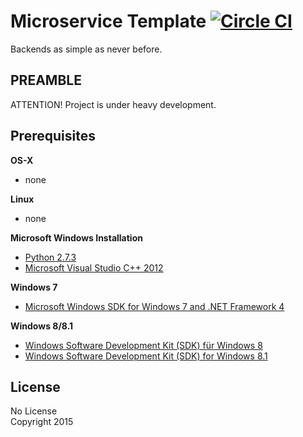 # Microservice Template [![Circle CI](https://circleci.com/gh/SubKit/subkit-microservice.svg?style=svg)](https://circleci.com/gh/SubKit/subkit-microservice)

Backends as simple as never before.

PREAMBLE
---
ATTENTION! Project is under heavy development.

Prerequisites
---
__OS-X__
* none

__Linux__
* none

__Microsoft Windows Installation__  
* [Python 2.7.3](http://www.python.org/download/releases/2.7.3#download)
* [Microsoft Visual Studio C++ 2012](http://go.microsoft.com/?linkid=9816758)
  
__Windows 7__  
* [Microsoft Windows SDK for Windows 7 and .NET Framework 4](http://www.microsoft.com/download/en/details.aspx?displayLang=en&id=8279)
  
__Windows 8/8.1__  
* [Windows Software Development Kit (SDK) für Windows 8](http://www.microsoft.com/click/services/Redirect2.ashx?CR_EAC=300105886)
* [Windows Software Development Kit (SDK) for Windows 8.1](http://www.microsoft.com/click/services/Redirect2.ashx?CR_EAC=300135395)

License
---
No License  
Copyright 2015  
